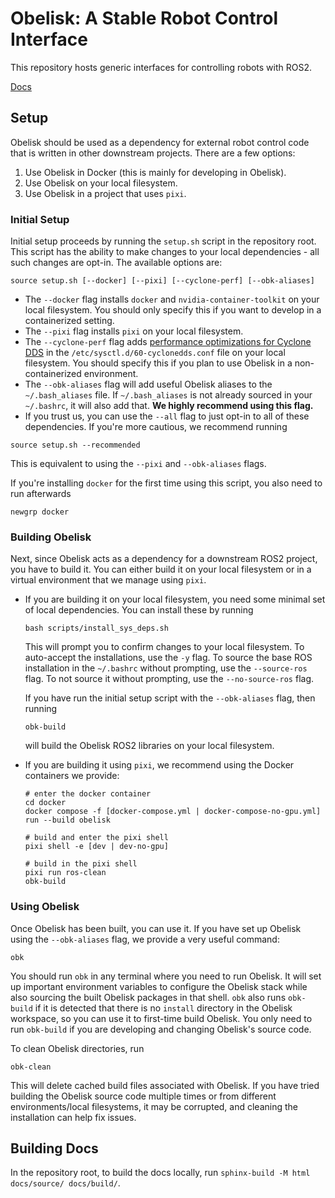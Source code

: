 # Obelisk: A Stable Robot Control Interface
This repository hosts generic interfaces for controlling robots with ROS2.

[Docs](https://caltech-amber.github.io/obelisk/)

## Setup
Obelisk should be used as a dependency for external robot control code that is written in other downstream projects. There are a few options:
1. Use Obelisk in Docker (this is mainly for developing in Obelisk).
2. Use Obelisk on your local filesystem.
3. Use Obelisk in a project that uses `pixi`.

### Initial Setup
Initial setup proceeds by running the `setup.sh` script in the repository root. This script has the ability to make changes to your local dependencies - all such changes are opt-in. The available options are:
```
source setup.sh [--docker] [--pixi] [--cyclone-perf] [--obk-aliases]
```
* The `--docker` flag installs `docker` and `nvidia-container-toolkit` on your local filesystem. You should only specify this if you want to develop in a containerized setting.
* The `--pixi` flag installs `pixi` on your local filesystem.
* The `--cyclone-perf` flag adds [performance optimizations for Cyclone DDS](https://github.com/ros2/rmw_cyclonedds?tab=readme-ov-file#performance-recommendations) in the `/etc/sysctl.d/60-cyclonedds.conf` file on your local filesystem. You should  specify this if you plan to use Obelisk in a non-containerized environment.
* The `--obk-aliases` flag will add useful Obelisk aliases to the `~/.bash_aliases` file. If `~/.bash_aliases` is not already sourced in your `~/.bashrc`, it will also add that. **We highly recommend using this flag.**
* If you trust us, you can use the `--all` flag to just opt-in to all of these dependencies.
If you're more cautious, we recommend running
```
source setup.sh --recommended
```
This is equivalent to using the `--pixi` and `--obk-aliases` flags.

If you're installing `docker` for the first time using this script, you also need to run afterwards
```
newgrp docker
```

### Building Obelisk
Next, since Obelisk acts as a dependency for a downstream ROS2 project, you have to build it. You can either build it on your local filesystem or in a virtual environment that we manage using `pixi`.

* If you are building it on your local filesystem, you need some minimal set of local dependencies. You can install these by running
    ```
    bash scripts/install_sys_deps.sh
    ```
    This will prompt you to confirm changes to your local filesystem. To auto-accept the installations, use the `-y` flag. To source the base ROS installation in the `~/.bashrc` without prompting, use the `--source-ros` flag. To not source it without prompting, use the `--no-source-ros` flag.

    If you have run the initial setup script with the `--obk-aliases` flag, then running
    ```
    obk-build
    ```
    will build the Obelisk ROS2 libraries on your local filesystem.
* If you are building it using `pixi`, we recommend using the Docker containers we provide:
    ```
    # enter the docker container
    cd docker
    docker compose -f [docker-compose.yml | docker-compose-no-gpu.yml] run --build obelisk

    # build and enter the pixi shell
    pixi shell -e [dev | dev-no-gpu]

    # build in the pixi shell
    pixi run ros-clean
    obk-build
    ```

### Using Obelisk
Once Obelisk has been built, you can use it. If you have set up Obelisk using the `--obk-aliases` flag, we provide a very useful command:
```
obk
```
You should run `obk` in any terminal where you need to run Obelisk. It will set up important environment variables to configure the Obelisk stack while also sourcing the built Obelisk packages in that shell. `obk` also runs `obk-build` if it is detected that there is no `install` directory in the Obelisk workspace, so you can use it to first-time build Obelisk. You only need to run `obk-build` if you are developing and changing Obelisk's source code.

To clean Obelisk directories, run
```
obk-clean
```
This will delete cached build files associated with Obelisk. If you have tried building the Obelisk source code multiple times or from different environments/local filesystems, it may be corrupted, and cleaning the installation can help fix issues.

## Building Docs
In the repository root, to build the docs locally, run `sphinx-build -M html docs/source/ docs/build/`.
